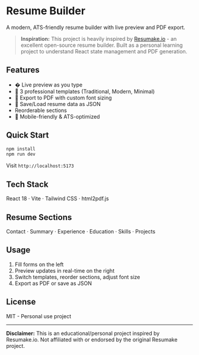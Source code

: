 # Resume Builder

A modern, ATS-friendly resume builder with live preview and PDF export.

> **Inspiration:** This project is heavily inspired by [Resumake.io](https://resumake.io) - an excellent open-source resume builder. Built as a personal learning project to understand React state management and PDF generation.

## Features

- � Live preview as you type
- 🎨 3 professional templates (Traditional, Modern, Minimal)
- 📄 Export to PDF with custom font sizing
- 💾 Save/Load resume data as JSON
-  Reorderable sections
- 📱 Mobile-friendly & ATS-optimized

## Quick Start

```bash
npm install
npm run dev
```

Visit `http://localhost:5173`

## Tech Stack

React 18 · Vite · Tailwind CSS · html2pdf.js

## Resume Sections

Contact · Summary · Experience · Education · Skills · Projects

## Usage

1. Fill forms on the left
2. Preview updates in real-time on the right
3. Switch templates, reorder sections, adjust font size
4. Export as PDF or save as JSON

## License

MIT - Personal use project

---

**Disclaimer:** This is an educational/personal project inspired by Resumake.io. Not affiliated with or endorsed by the original Resumake project.
